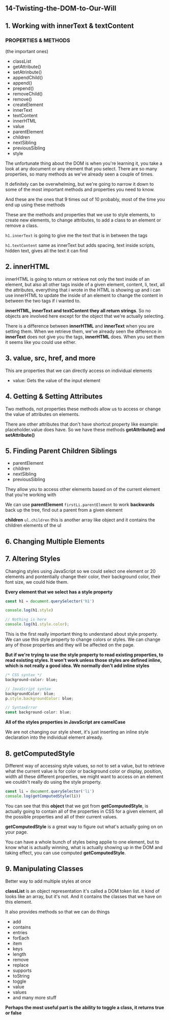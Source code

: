 ## 14-Twisting-the-DOM-to-Our-Will

## 1. Working with innerText & textContent

### PROPERTIES & METHODS

(the important ones)

- classList
- getAttribute()
- setAtrinbute()
- appendChild()
- append()
- prepend()
- removeChild()
- remove()
- createElement
- innerText
- textContent
- innerHTML
- value
- parentElement
- children
- nextSibling
- previousSibling
- style

The unfortunate thing about the DOM is when you're learning it, you take a look at any document or any element that you select. There are so many properties, so many methods as we've already seen a couple of times.

It definitely can be overwhelming, but we're going to narrow it down to some of the most important methods and properties you need to know.

And these are the ones that 9 times out of 10 probably, most of the time you end up using these methods

These are the methods and properties that we use to style elements, to create new elements, to change attributes, to add a class to an element or remove a class.

`h1.innerText` is going to give me the text that is in between the tags

`h1.textContent` same as innerText but adds spacing, text inside scripts, hidden text, gives all the text it can find

## 2. innerHTML

innerHTML is going to return or retrieve not only the text inside of an element, but also all other tags inside of a given element, content, li, text, all the attributes, everything that i wrote in the HTML is showing up and i can use innerHTML to update the inside of an element to change the content in between the two tags if i wanted to.

**innerHTML, innerText and textContent they all return strings**. So no objects are involved here except for the object that we're actually selecting.

There is a difference between **innerHTML** and **innerText** when you are setting them. When we retrieve them, we've already seen the difference in **innerText** does not give you the tags, **innerHTML** does. When you set them it seems like you could use either.

## 3. value, src, href, and more

This are properties that we can directly access on individual elements

- value: Gets the value of the input element

## 4. Getting & Setting Attributes

Two methods, not properties these methods allow us to  access or change the value of attributes on elements.

There are other attributes that don't have shortcut property like example: placeholder.value does have. So we have these methods **getAttribute() and setAttribute()**

## 5. Finding Parent Children Siblings

- parentElement
- children
- nextSibling
- previousSibling

They allow you to access other elements based on of the current element that you're working with

We can use **parentElement** `firstLi.parentElement` to work **backwards** back up the tree, find out a parent from a given element

**children** `ul.children` this is another array like object and it contains the children elements of the ul

## 6. Changing Multiple Elements

## 7. Altering Styles

Changing styles using JavaScript so we could select one element or 20 elements and pontentially change their color, their background color, their font size, we could hide them.

**Every element that we select has a style property**

```javascript
const h1 = document.querySelector('h1')

console.log(h1.style)

// Nothing is here
console.log(h1.style.color);
```

This is the first really important thing to understand about style property. We can use this style property to change colors or styles. We can change any of those properties and they will be affected on the page.

**But if we're trying to use the style property to read existing properties, to read existing styles. It won't work unless those styles are defined inline, which is not really a good idea. We normally don't add inline styles**

```css
/* CSS syntax */
background-color: blue;
```

```javascript
// JavaScript syntax
backgroundColor: blue;
p.style.backgroundColor: blue;

// SyntaxError
const background-color: blue;
```

**All of the styles properties in JavaScript are camelCase**

We are not changing our style sheet, it's just inserting an inline style declaration into the individual element already.

## 8. getComputedStyle

Different way of accessing style values, so not to set a value, but to retrieve what the current value is for color or background color or display, position, width all these different properties, we might want to access on an element we couldn't really do using the style property.

```javascript
const li = document.querySelector('li')
console.log(getComputedStyle(li))
```

You can see that this **object** that we got from **getComputedStyle**, is actually going to contain all of the properties in CSS for a given element, all the possible properties and all of their current values.

**getComputedStyle** is a great way to figure out what's actually going on on your page.

You can have a whole bunch of styles being applie to one element, but to know what is actually winning, what is actually showing up in the DOM and taking effect, you can use computed **getComputedStyle**.


## 9. Manipulating Classes
 
Better way to add multiple styles at once

**classList** is an object representation it's called a DOM token list. it kind of looks like an array, but it's not. And it contains the classes that we have on this element.

It also provides methods so that we can do things
- add
- contains
- entries
- forEach
- item
- keys
- length
- remove
- replace
- supports
- toString
- toggle
- value
- values
- and many more stuff

**Perhaps the most useful part is the ability to toggle a class, it returns true or false**
